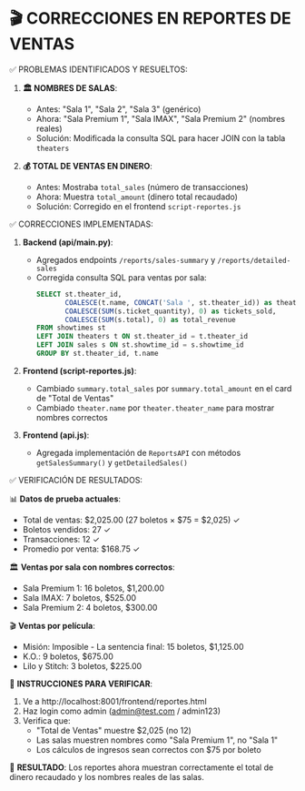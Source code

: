 🎬 CORRECCIONES EN REPORTES DE VENTAS
=====================================

✅ PROBLEMAS IDENTIFICADOS Y RESUELTOS:

1. **🏛️ NOMBRES DE SALAS**:
   - Antes: "Sala 1", "Sala 2", "Sala 3" (genérico)
   - Ahora: "Sala Premium 1", "Sala IMAX", "Sala Premium 2" (nombres reales)
   - Solución: Modificada la consulta SQL para hacer JOIN con la tabla `theaters`

2. **💰 TOTAL DE VENTAS EN DINERO**:
   - Antes: Mostraba `total_sales` (número de transacciones)
   - Ahora: Muestra `total_amount` (dinero total recaudado)
   - Solución: Corregido en el frontend `script-reportes.js`

✅ CORRECCIONES IMPLEMENTADAS:

1. **Backend (api/main.py)**:
   - Agregados endpoints `/reports/sales-summary` y `/reports/detailed-sales`
   - Corregida consulta SQL para ventas por sala:
     ```sql
     SELECT st.theater_id, 
            COALESCE(t.name, CONCAT('Sala ', st.theater_id)) as theater_name,
            COALESCE(SUM(s.ticket_quantity), 0) as tickets_sold,
            COALESCE(SUM(s.total), 0) as total_revenue
     FROM showtimes st
     LEFT JOIN theaters t ON st.theater_id = t.theater_id
     LEFT JOIN sales s ON st.showtime_id = s.showtime_id
     GROUP BY st.theater_id, t.name
     ```

2. **Frontend (script-reportes.js)**:
   - Cambiado `summary.total_sales` por `summary.total_amount` en el card de "Total de Ventas"
   - Cambiado `theater.name` por `theater.theater_name` para mostrar nombres correctos

3. **Frontend (api.js)**:
   - Agregada implementación de `ReportsAPI` con métodos `getSalesSummary()` y `getDetailedSales()`

✅ VERIFICACIÓN DE RESULTADOS:

📊 **Datos de prueba actuales**:
- Total de ventas: $2,025.00 (27 boletos × $75 = $2,025) ✓
- Boletos vendidos: 27 ✓
- Transacciones: 12 ✓
- Promedio por venta: $168.75 ✓

🏛️ **Ventas por sala con nombres correctos**:
- Sala Premium 1: 16 boletos, $1,200.00
- Sala IMAX: 7 boletos, $525.00
- Sala Premium 2: 4 boletos, $300.00

🎬 **Ventas por película**:
- Misión: Imposible - La sentencia final: 15 boletos, $1,125.00
- K.O.: 9 boletos, $675.00
- Lilo y Stitch: 3 boletos, $225.00

🎯 **INSTRUCCIONES PARA VERIFICAR**:
1. Ve a http://localhost:8001/frontend/reportes.html
2. Haz login como admin (admin@test.com / admin123)
3. Verifica que:
   - "Total de Ventas" muestre $2,025 (no 12)
   - Las salas muestren nombres como "Sala Premium 1", no "Sala 1"
   - Los cálculos de ingresos sean correctos con $75 por boleto

🎉 **RESULTADO**: 
Los reportes ahora muestran correctamente el total de dinero recaudado 
y los nombres reales de las salas.
